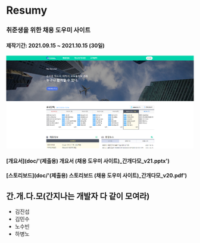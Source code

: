 # Resumy
### 취준생을 위한 채용 도우미 사이트
#### 제작기간: 2021.09.15 ~ 2021.10.15 (30일)
![resumy-mainpage](src/main/resources/static/img/mainpage.png)
#### [개요서](doc/'(제출용) 개요서 (채용 도우미 사이트)_간개다모_v21.pptx')
#### [스토리보드](doc/'(제출용) 스토리보드 (채용 도우미 사이트)_간개다모_v20.pdf')

## 간.개.다.모(간지나는 개발자 다 같이 모여라)

* 김진섭
* 김민수
* 노수빈
* 하병노
